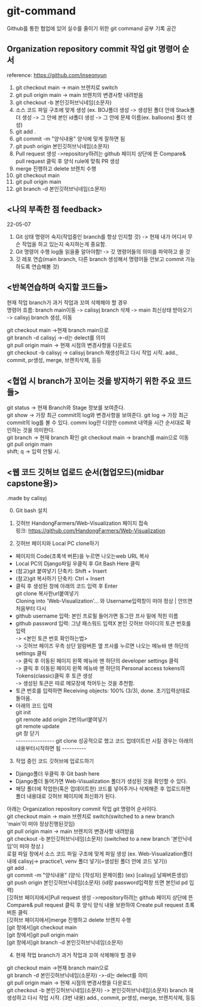 # git-command
Github를 통한 협업에 있어 실수를 줄이기 위한 git command 공부 기록 공간

## Organization repository commit 작업 git 명령어 순서 
reference: https://github.com/inseonyun
1. git checkout main -> main 브렌치로 switch
2. git pull origin main  -> main 브렌치의 변경사항 내려받음 
3. git checkout -b 본인깃허브닉네임(소문자)
4. 소스 코드 파일 구조에 맞게 생성 (ex. BOJ폴더 생성 -> 생성된 폴더 안에 Stack폴더 생성 -> 그 안에 본인 id폴더 생성
-> 그 안에 문제 이름(ex. balloons) 폴더 생성)
5. git add .
6. git commit -m "양식내용" 양식에 맞게 잘하면 됨
7. git push origin 본인깃허브닉네임(소문자)
8. Pull request 생성
->repository하려는 github 페이지 상단에 뜬 Compare& pull request 클릭 후 양식 rule에 맞춰 PR 생성
9. merge 진행하고 delete 브렌치 수행
10. git checkout main
11. git pull origin main
12. git branch -d 본인깃허브닉네임(소문자)

## <나의 부족한 점 feedback>
22-05-07 
1. Git 상태 명령어 숙지(작업중인 branch를 항상 인지할 것)
-> 현재 내가 어디서 무슨 작업을 하고 있는지 숙지하는게 중요함.
2.  Git 명령어 수행 log들 읽을줄 알아야함!
-> 깃 명령어들의 의미를 파악하고 쓸 것
3. 깃 레포 연습(main branch, 다른 branch 생성해서 명령어들 안보고 commit 가능하도록 연습해볼 것)

## <반복연습하며 숙지할 코드들>
현재 작업 branch가 과거 작업과 꼬여 삭제해야 할 경우  
명령어 흐름: branch main이동 -> calisyj branch 삭제 -> main 최신상태 받아오기 -> calisyj branch 생성, 이동  

git checkout main ->현재 branch main으로  
git branch -d calisyj  ->-d는 delect를 의미  
git pull origin main -> 현재 시점의 변경사항을 다운로드  
git checkout -b calisyj -> calisyj branch 재생성하고 다시 작업 시작. add., commit, pr생성, merge, 브렌치삭제, 등등  

## <협업 시 branch가 꼬이는 것을 방지하기 위한 주요 코드들>
git status -> 현재 Branch와 Stage 정보를 보여준다.  
git show -> 가장 최근 commit의 log와 변경사항을 보여준다.
git log  -> 가장 최근 commit의 log를 볼 수 있다. commi log란 다양한 commit 내역을 시간 순서대로 확인하는 것을 의미한다.   
git branch  -> 현재 branch 확인
git checkout main  ->  branch를 main으로 이동  
git pull origin main  
shift; q  -> 입력 안될 시.


## <웹 코드 깃허브 업로드 순서(협업모드)(midbar capstone용)>  
.made by calisyj  

0. Git bash 설치  

1. 깃허브 HandongFarmers/Web-Visualization 페이지 접속  
링크: https://github.com/HandongFarmers/Web-Visualization  

2. 깃허브 페이지와 Local PC clone하기  
- 페이지의 Code(초록색 버튼)을 누르면 나오는web URL 복사  
- Local PC의 Django파일 우클릭 후 Git Bash Here 클릭  
- (참고)git 붙여넣기 단축키: Shift + Insert  
- (참고)git 복사하기 단축키: Ctrl + Insert  
- 클릭 후 생성된 창에 아래의 코드 입력 후 Enter  
git clone 복사한url붙여넣기  
Cloning into 'Web-Visualization'... 와 Username입력창이 떠야 정상 | 안뜨면 처음부터 다시  
- github username 입력: 본인 프로필 들어가면 동그란 프사 밑에 적힌 이름  
- github password 입력: 그냥 패스워드 입력X 본인 깃허브 아이디의 토큰 번호를 입력   
-> <본인 토큰 번호 확인하는법>  
-> 깃허브 페이즈 우측 상단 알람버튼 옆 프사를 누르면 나오는 메뉴바 맨 하단의 settings 클릭  
-> 클릭 후 이동된 페이지 왼쪽 메뉴바 맨 하단의 developer settings 클릭  
-> 클릭 후 이동된 페이지 왼쪽 메뉴바 맨 하단의 Personal access tokens의 Tokens(classic)클릭 후 토큰 생성  
-> 생성된 토큰은 따로 메모장에 적어두는 것을 추천함.  
- 토큰 번호를 입력하면 Receiving objects: 100% (3/3), done. 초기입력상태로 돌아옴.  
- 아래의 코드 입력  
git init   
git remote add origin 2번의url붙여넣기  
git remote update  
git 창 닫기  
---------------- git clone 성공적으로 했고 코드 업데이트만 시킬 경우는 아래의 내용부터시작하면 됨 ----------  
3. 작업 중인 코드 깃허브에 업로드하기  
- Django폴더 우클릭 후 Git bash here  
- Django폴더 들어가면 Web-Visualization 폴더가 생성된 것을 확인할 수 있다.  
- 해당 폴더에 작업한(혹은 업데이트한) 코드를 넣어주거나 삭제해준 후 업로드하면 폴더 내용대로 깃허브 페이지에 최신화가 된다.  
  
아래는 Organization repository commit 작업 git 명령어 순서이다.  
git checkout main -> main 브렌치로 switch(switched to a new branch 'main'이 떠야 정상진행된것임)  
git pull origin main -> main 브렌치의 변경사항 내려받음  
git checkout -b 본인깃허브닉네임(소문자) (switched to a new branch '본인닉네임'이 떠야 정상.)  
로컬 파일 창에서 소스 코드 파일 구조에 맞게 파일 생성 (ex. Web-Visualization폴더 내에 calisyj-> practice1, venv 폴더 넣기(=생성된 폴더 안에 코드 넣기))  
git add .  
git commit -m "양식내용" (양식: [작성자] 문제이름) (ex) [calisyj] 날짜버튼생성)  
git push origin 본인깃허브닉네임(소문자) (id랑 password입력창 뜨면 본인id pd 입력)  
[깃허브 페이지에서]Pull request 생성 ->repository하려는 github 페이지 상단에 뜬 Compare& pull request 클릭 후 양식 양식 내용 보완하여 Create pull request 초록버튼 클릭  
[깃허브 페이지에서]merge 진행하고 delete 브렌치 수행  
[git 창에서]git checkout main  
[git 창에서]git pull origin main  
[git 창에서]git branch -d 본인깃허브닉네임(소문자)  

4. 현재 작업 branch가 과거 작업과 꼬여 삭제해야 할 경우  


git checkout main ->현재 branch main으로  
git branch -d 본인깃허브닉네임(소문자)  ->-d는 delect를 의미  
git pull origin main -> 현재 시점의 변경사항을 다운로드  
git checkout -b 본인깃허브닉네임(소문자) -> 본인깃허브닉네임(소문자) branch 재생성하고 다시 작업 시작. (3번 내용) add., commit, pr생성, merge, 브렌치삭제, 등등    

